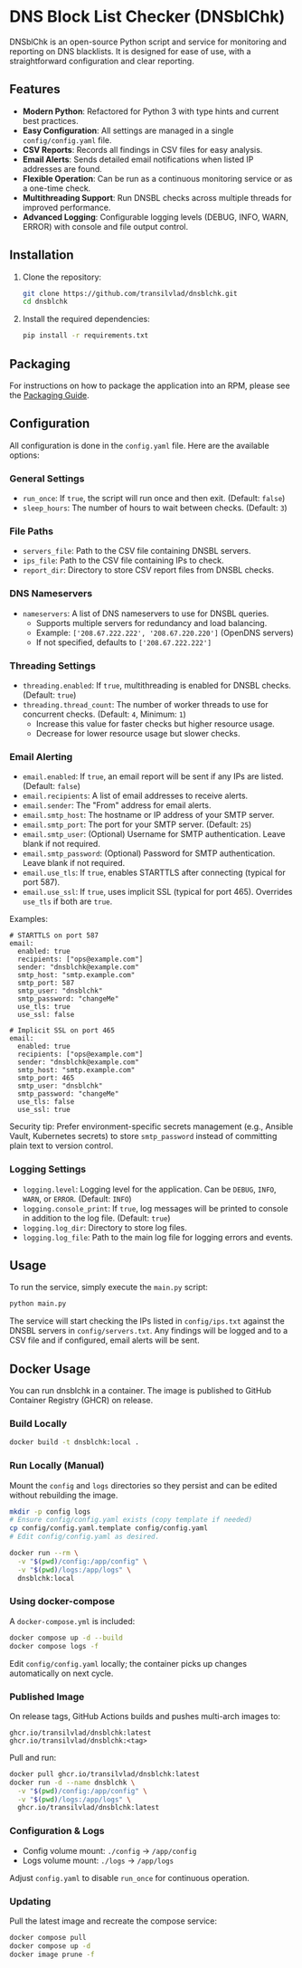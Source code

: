 # DNS Block List Checker (DNSblChk)

DNSblChk is an open-source Python script and service for monitoring and reporting on DNS blacklists.
It is designed for ease of use, with a straightforward configuration and clear reporting.

## Features

-   **Modern Python**: Refactored for Python 3 with type hints and current best practices.
-   **Easy Configuration**: All settings are managed in a single `config/config.yaml` file.
-   **CSV Reports**: Records all findings in CSV files for easy analysis.
-   **Email Alerts**: Sends detailed email notifications when listed IP addresses are found.
-   **Flexible Operation**: Can be run as a continuous monitoring service or as a one-time check.
-   **Multithreading Support**: Run DNSBL checks across multiple threads for improved performance.
-   **Advanced Logging**: Configurable logging levels (DEBUG, INFO, WARN, ERROR) with console and file output control.

## Installation

1.  Clone the repository:
    ```bash
    git clone https://github.com/transilvlad/dnsblchk.git
    cd dnsblchk
    ```

2.  Install the required dependencies:
    ```bash
    pip install -r requirements.txt
    ```

## Packaging

For instructions on how to package the application into an RPM,
please see the [Packaging Guide](PACKAGING.md).

## Configuration

All configuration is done in the `config.yaml` file. Here are the available options:

### General Settings
-   `run_once`: If `true`, the script will run once and then exit. (Default: `false`)
-   `sleep_hours`: The number of hours to wait between checks. (Default: `3`)

### File Paths
-   `servers_file`: Path to the CSV file containing DNSBL servers.
-   `ips_file`: Path to the CSV file containing IPs to check.
-   `report_dir`: Directory to store CSV report files from DNSBL checks.

### DNS Nameservers
-   `nameservers`: A list of DNS nameservers to use for DNSBL queries.
    - Supports multiple servers for redundancy and load balancing.
    - Example: `['208.67.222.222', '208.67.220.220']` (OpenDNS servers)
    - If not specified, defaults to `['208.67.222.222']`

### Threading Settings
-   `threading.enabled`: If `true`, multithreading is enabled for DNSBL checks. (Default: `true`)
-   `threading.thread_count`: The number of worker threads to use for concurrent checks. (Default: `4`, Minimum: `1`)
    - Increase this value for faster checks but higher resource usage.
    - Decrease for lower resource usage but slower checks.

### Email Alerting
-   `email.enabled`: If `true`, an email report will be sent if any IPs are listed. (Default: `false`)
-   `email.recipients`: A list of email addresses to receive alerts.
-   `email.sender`: The "From" address for email alerts.
-   `email.smtp_host`: The hostname or IP address of your SMTP server.
-   `email.smtp_port`: The port for your SMTP server. (Default: `25`)
-   `email.smtp_user`: (Optional) Username for SMTP authentication. Leave blank if not required.
-   `email.smtp_password`: (Optional) Password for SMTP authentication. Leave blank if not required.
-   `email.use_tls`: If `true`, enables STARTTLS after connecting (typical for port 587).
-   `email.use_ssl`: If `true`, uses implicit SSL (typical for port 465). Overrides `use_tls` if both are `true`.

Examples:
```
# STARTTLS on port 587
email:
  enabled: true
  recipients: ["ops@example.com"]
  sender: "dnsblchk@example.com"
  smtp_host: "smtp.example.com"
  smtp_port: 587
  smtp_user: "dnsblchk"
  smtp_password: "changeMe"
  use_tls: true
  use_ssl: false

# Implicit SSL on port 465
email:
  enabled: true
  recipients: ["ops@example.com"]
  sender: "dnsblchk@example.com"
  smtp_host: "smtp.example.com"
  smtp_port: 465
  smtp_user: "dnsblchk"
  smtp_password: "changeMe"
  use_tls: false
  use_ssl: true
```

Security tip: Prefer environment-specific secrets management (e.g., Ansible Vault, Kubernetes secrets) to store `smtp_password` instead of committing plain text to version control.

### Logging Settings
-   `logging.level`: Logging level for the application. Can be `DEBUG`, `INFO`, `WARN`, or `ERROR`. (Default: `INFO`)
-   `logging.console_print`: If `true`, log messages will be printed to console in addition to the log file. (Default: `true`)
-   `logging.log_dir`: Directory to store log files.
-   `logging.log_file`: Path to the main log file for logging errors and events.

## Usage

To run the service, simply execute the `main.py` script:

```bash
python main.py
```

The service will start checking the IPs listed in `config/ips.txt` against the DNSBL servers in `config/servers.txt`.
Any findings will be logged and to a CSV file and if configured, email alerts will be sent.

## Docker Usage

You can run dnsblchk in a container. The image is published to GitHub Container Registry (GHCR) on release.

### Build Locally

```bash
docker build -t dnsblchk:local .
```

### Run Locally (Manual)

Mount the `config` and `logs` directories so they persist and can be edited without rebuilding the image.

```bash
mkdir -p config logs
# Ensure config/config.yaml exists (copy template if needed)
cp config/config.yaml.template config/config.yaml
# Edit config/config.yaml as desired.

docker run --rm \
  -v "$(pwd)/config:/app/config" \
  -v "$(pwd)/logs:/app/logs" \
  dnsblchk:local
```

### Using docker-compose

A `docker-compose.yml` is included:

```bash
docker compose up -d --build
docker compose logs -f
```

Edit `config/config.yaml` locally; the container picks up changes automatically on next cycle.

### Published Image

On release tags, GitHub Actions builds and pushes multi-arch images to:

```
ghcr.io/transilvlad/dnsblchk:latest
ghcr.io/transilvlad/dnsblchk:<tag>
```

Pull and run:

```bash
docker pull ghcr.io/transilvlad/dnsblchk:latest
docker run -d --name dnsblchk \
  -v "$(pwd)/config:/app/config" \
  -v "$(pwd)/logs:/app/logs" \
  ghcr.io/transilvlad/dnsblchk:latest
```

### Configuration & Logs

- Config volume mount: `./config` -> `/app/config`
- Logs volume mount: `./logs` -> `/app/logs`

Adjust `config.yaml` to disable `run_once` for continuous operation.

### Updating

Pull the latest image and recreate the compose service:

```bash
docker compose pull
docker compose up -d
docker image prune -f
```

